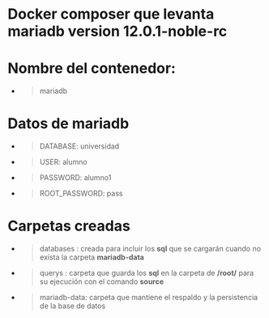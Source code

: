 

# Docker composer que levanta mariadb version 12.0.1-noble-rc

# Nombre del contenedor:
* > mariadb
  
# Datos de mariadb
* >  DATABASE: universidad
* >  USER: alumno
* >  PASSWORD: alumno1
* >  ROOT_PASSWORD: pass

# Carpetas creadas
* > databases : creada para incluir los **sql** que se cargarán cuando no exista la carpeta **mariadb-data**
* > querys : carpeta que guarda los **sql** en la carpeta de **/root/** para su ejecución con el comando **source**
* > mariadb-data: carpeta que mantiene el respaldo y la persistencia de la base de datos 
  
